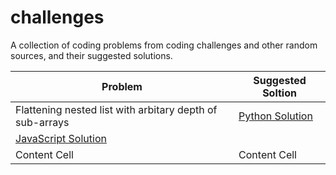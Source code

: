 # challenges
A collection of coding problems from coding challenges and other random sources, and their suggested solutions. 


| Problem                                                   | Suggested Soltion |
| --------------------------------------------------------- | -------------------------------------------------------|
| Flattening nested list with arbitary depth of sub-arrays  | [Python Solution](solutions/flatten_nested_list.py)
                                                              [JavaScript Solution](solutions/flatten_nested_list.js)|
| Content Cell                                              | Content Cell                                           |  
